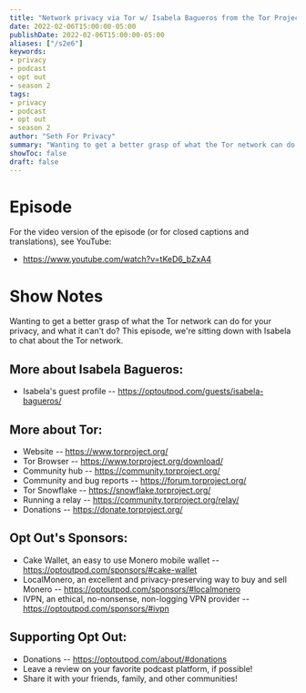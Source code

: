 ```yaml
---
title: "Network privacy via Tor w/ Isabela Bagueros from the Tor Project"
date: 2022-02-06T15:00:00-05:00
publishDate: 2022-02-06T15:00:00-05:00
aliases: ["/s2e6"]
keywords:
- privacy
- podcast
- opt out
- season 2
tags:
- privacy
- podcast
- opt out
- season 2
author: "Seth For Privacy"
summary: "Wanting to get a better grasp of what the Tor network can do for your privacy, and what it can't do? This episode, we're sitting down with Isabela to chat about the Tor network."
showToc: false
draft: false
---
```


# Episode

<div id="buzzsprout-player-9966328"></div><script src="https://www.buzzsprout.com/1790481/9966328-network-privacy-via-tor-w-isabela-bagueros-from-the-tor-project.js?container_id=buzzsprout-player-9966328&player=small" type="text/javascript" charset="utf-8"></script>

For the video version of the episode (or for closed captions and translations), see YouTube: 

- <https://www.youtube.com/watch?v=tKeD6_bZxA4>

# Show Notes

Wanting to get a better grasp of what the Tor network can do for your privacy, and what it can't do? This episode, we're sitting down with Isabela to chat about the Tor network.

## More about Isabela Bagueros:

- Isabela's guest profile -- https://optoutpod.com/guests/isabela-bagueros/

## More about Tor:

- Website -- https://www.torproject.org/
- Tor Browser -- https://www.torproject.org/download/
- Community hub -- https://community.torproject.org/
- Community and bug reports -- https://forum.torproject.org/
- Tor Snowflake -- https://snowflake.torproject.org/
- Running a relay -- https://community.torproject.org/relay/
- Donations -- https://donate.torproject.org/

## Opt Out's Sponsors:

- Cake Wallet, an easy to use Monero mobile wallet -- https://optoutpod.com/sponsors/#cake-wallet
- LocalMonero, an excellent and privacy-preserving way to buy and sell Monero -- https://optoutpod.com/sponsors/#localmonero
- IVPN, an ethical, no-nonsense, non-logging VPN provider -- https://optoutpod.com/sponsors/#ivpn

## Supporting Opt Out:

- Donations -- https://optoutpod.com/about/#donations
- Leave a review on your favorite podcast platform, if possible!
- Share it with your friends, family, and other communities!
